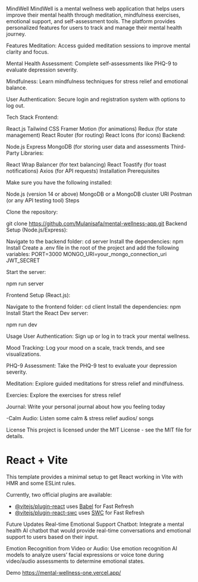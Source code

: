 MindWell
MindWell is a mental wellness web application that helps users improve their mental health through meditation, mindfulness exercises, emotional support, and self-assessment tools. The platform provides personalized features for users to track and manage their mental health journey.

Features
Meditation: Access guided meditation sessions to improve mental clarity and focus.

Mental Health Assessment: Complete self-assessments like PHQ-9 to evaluate depression severity.

Mindfulness: Learn mindfulness techniques for stress relief and emotional balance.

User Authentication: Secure login and registration system with options to log out.

Tech Stack
Frontend:

React.js
Tailwind CSS
Framer Motion (for animations)
Redux (for state management)
React Router (for routing)
React Icons (for icons)
Backend:

Node.js
Express
MongoDB (for storing user data and assessments
Third-Party Libraries:

React Wrap Balancer (for text balancing)
React Toastify (for toast notifications)
Axios (for API requests)
Installation
Prerequisites

Make sure you have the following installed:

Node.js (version 14 or above)
MongoDB or a MongoDB cluster URI
Postman (or any API testing tool)
Steps

Clone the repository:

git clone https://github.com/Mulanisafa/mental-wellness-app.git
Backend Setup (Node.js/Express):

Navigate to the backend folder:
cd server
Install the dependencies:
npm Install
Create a .env file in the root of the project and add the following variables:
PORT=3000
MONGO_URI=your_mongo_connection_uri
JWT_SECRET

Start the server:

npm run server

Frontend Setup (React.js):

Navigate to the frontend folder:
cd client
Install the dependencies:
npm Install
Start the React Dev server:

npm run dev

Usage
User Authentication: Sign up or log in to track your mental wellness.

Mood Tracking: Log your mood on a scale, track trends, and see visualizations.

PHQ-9 Assessment: Take the PHQ-9 test to evaluate your depression severity.

Meditation: Explore guided meditations for stress relief and mindfulness.

Exercies: Explore the exercises for stress relief

Journal: Write your personal journal about how you feeling today

-Calm Audio: Listen some calm & stress relief audios/ songs

License
This project is licensed under the MIT License - see the MIT file for details.

# React + Vite

This template provides a minimal setup to get React working in Vite with HMR and some ESLint rules.

Currently, two official plugins are available:

- [@vitejs/plugin-react](https://github.com/vitejs/vite-plugin-react/blob/main/packages/plugin-react/README.md) uses [Babel](https://babeljs.io/) for Fast Refresh
- [@vitejs/plugin-react-swc](https://github.com/vitejs/vite-plugin-react-swc) uses [SWC](https://swc.rs/) for Fast Refresh

Future Updates
Real-time Emotional Support Chatbot: Integrate a mental health AI chatbot that would provide real-time conversations and emotional support to users based on their input.

Emotion Recognition from Video or Audio: Use emotion recognition AI models to analyze users’ facial expressions or voice tone during video/audio assessments to determine emotional states.

Demo
https://mental-wellness-one.vercel.app/
